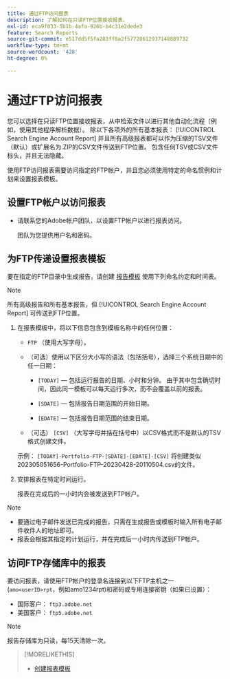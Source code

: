 ```yaml
---
title: 通过FTP访问报表
description: 了解如何在只读FTP位置接收报表。
exl-id: eca9f033-5b1b-4afa-926b-b4c31e2dede3
feature: Search Reports
source-git-commit: e517dd5f5fa283ff8a2f57728612937148889732
workflow-type: tm+mt
source-wordcount: '428'
ht-degree: 0%

---
```


# 通过FTP访问报表

您可以选择在只读FTP位置接收报表，从中检索文件以进行其他自动化流程（例如，使用其他程序解析数据）。 除以下各项外的所有基本报表： [!UICONTROL Search Engine Account Report] 并且所有高级报表都可以作为压缩的TSV文件（默认）或扩展名为.ZIP的CSV文件传送到FTP位置。 包含任何TSV或CSV文件标头，并且无法隐藏。

使用FTP访问报表需要访问指定的FTP帐户，并且您必须使用特定的命名惯例和计划来设置报表模板。

## 设置FTP帐户以访问报表

* 请联系您的Adobe帐户团队，以设置FTP帐户以进行报表访问。

  团队为您提供用户名和密码。

## 为FTP传递设置报表模板

要在指定的FTP目录中生成报告，请创建 [报告模板](templates/template-create.md) 使用下列命名约定和时间表。

>[!NOTE]
>
>所有高级报告和所有基本报告，但 [!UICONTROL Search Engine Account Report] 可传送到FTP位置。

1. 在报表模板中，将以下信息包含到模板名称中的任何位置：

   * `FTP` （使用大写字母）。

   * （可选）使用以下区分大小写的语法（包括括号），选择三个系统日期中的任一日期：

      * `[TODAY]`  — 包括运行报告的日期、小时和分钟。 由于其中包含确切时间，因此同一模板可以每天运行多次，而不会覆盖以前的报表。

      * `[SDATE]`  — 包括报告日期范围的开始日期。

      * `[EDATE]`  — 包括报告日期范围的结束日期。

   * （可选） `[CSV]` （大写字母并括在括号中）以CSV格式而不是默认的TSV格式创建文件。

   示例： `[TODAY]-Portfolio-FTP-[SDATE]-[EDATE]-[CSV]` 将创建类似202305051656-Portfolio-FTP-20230428-20110504.csv的文件。

1. 安排报表在特定时间运行。

   报表在完成后的一小时内会被发送到FTP帐户。

>[!NOTE]
>
>* 要通过电子邮件发送已完成的报告，只需在生成报告或模板时输入所有电子邮件收件人的地址即可。
>* 报表会根据其指定的计划运行，并在完成后一小时内传送到FTP帐户。

## 访问FTP存储库中的报表

要访问报表，请使用FTP帐户的登录名连接到以下FTP主机之一(`amo<userID>rpt`，例如amo1234rpt)和密码或专用连接密钥（如果已设置）：

* 国际客户： `ftp3.adobe.net`
* 美国客户： `ftp5.adobe.net`

>[!NOTE]
>
>报告存储库为只读，每15天清除一次。


>[!MORELIKETHIS]
>
>* [创建报表模板](/help/search-social-commerce/reports/automation/templates/template-create.md)
